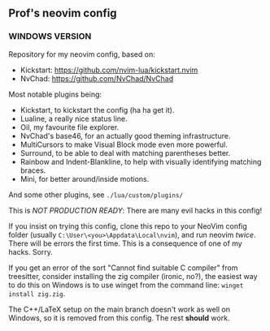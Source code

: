 ## Prof's neovim config
### WINDOWS VERSION

Repository for my neovim config, based on:
  -  Kickstart: https://github.com/nvim-lua/kickstart.nvim
  -  NvChad: https://github.com/NvChad/NvChad

Most notable plugins being:
  - Kickstart, to kickstart the config (ha ha get it).
  - Lualine, a really nice status line.
  - Oil, my favourite file explorer.
  - NvChad's base46, for an actually good theming infrastructure.
  - MultiCursors to make Visual Block mode even more powerful.
  - Surround, to be able to deal with matching parentheses better.
  - Rainbow and Indent-Blankline, to help with visually identifying matching braces.
  - Mini, for better around/inside motions.

And some other plugins, see `./lua/custom/plugins/`

This is *NOT PRODUCTION READY*: There are many evil hacks in this config!

If you insist on trying this config, clone this repo to your NeoVim config folder (usually `C:\User\<you>\Appdata\Local\nvim`), and run neovim *twice*. 
There will be errors the first time. This is a consequence of one of my hacks. Sorry.

If you get an error of the sort "Cannot find suitable C compiler" from treesitter, consider installing the zig compiler (ironic, no?), the easiest way to do this on Windows is to use winget from the command line: `winget install zig.zig`.

The C++/LaTeX setup on the main branch doesn't work as well on Windows, so it is removed from this config. The rest **should** work.




